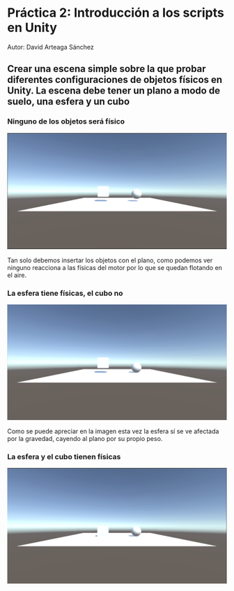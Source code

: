 # Práctica 2: Introducción a los scripts en Unity

Autor: David Arteaga Sánchez

## Crear una escena simple sobre la que probar diferentes configuraciones de objetos físicos en Unity. La escena debe tener un plano a modo de suelo, una esfera y un cubo

### Ninguno de los objetos será físico

![Error](/images/NoPhysics.png)

Tan solo debemos insertar los objetos con el plano, como podemos ver ninguno reacciona a las físicas del motor por lo que se quedan flotando en el aire.

### La esfera tiene físicas, el cubo no

![Error](/images/SphereWithPhysics.png)

Como se puede apreciar en la imagen esta vez la esfera sí se ve afectada por la gravedad, cayendo al plano por su propio peso.

### La esfera y el cubo tienen físicas 

![Error](/images/BothWithPhysics.png)



